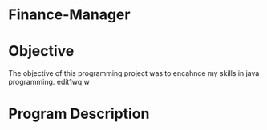# Finance-Manager

# Objective

The objective of this programming project was to encahnce my skills in java programming.
edit1wq
w
# Program Description


